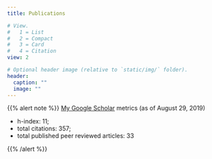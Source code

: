```yaml
---
title: Publications

# View.
#   1 = List
#   2 = Compact
#   3 = Card
#   4 = Citation
view: 2

# Optional header image (relative to `static/img/` folder).
header:
  caption: ""
  image: ""
---
```


{{% alert note %}}
[My Google Scholar](https://scholar.google.com/citations?user=DSWiT8wAAAAJ) metrics (as of August 29, 2019)

- h-index: 11;
- total citations: 357;
- total published peer reviewed articles: 33

{{% /alert %}}
